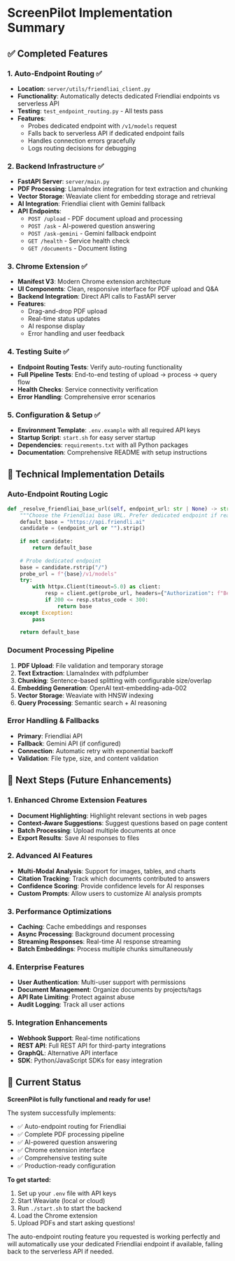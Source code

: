 # ScreenPilot Implementation Summary

## ✅ Completed Features

### 1. Auto-Endpoint Routing ✅
- **Location**: `server/utils/friendliai_client.py`
- **Functionality**: Automatically detects dedicated Friendliai endpoints vs serverless API
- **Testing**: `test_endpoint_routing.py` - All tests pass
- **Features**:
  - Probes dedicated endpoint with `/v1/models` request
  - Falls back to serverless API if dedicated endpoint fails
  - Handles connection errors gracefully
  - Logs routing decisions for debugging

### 2. Backend Infrastructure ✅
- **FastAPI Server**: `server/main.py`
- **PDF Processing**: LlamaIndex integration for text extraction and chunking
- **Vector Storage**: Weaviate client for embedding storage and retrieval
- **AI Integration**: Friendliai client with Gemini fallback
- **API Endpoints**:
  - `POST /upload` - PDF document upload and processing
  - `POST /ask` - AI-powered question answering
  - `POST /ask-gemini` - Gemini fallback endpoint
  - `GET /health` - Service health check
  - `GET /documents` - Document listing

### 3. Chrome Extension ✅
- **Manifest V3**: Modern Chrome extension architecture
- **UI Components**: Clean, responsive interface for PDF upload and Q&A
- **Backend Integration**: Direct API calls to FastAPI server
- **Features**:
  - Drag-and-drop PDF upload
  - Real-time status updates
  - AI response display
  - Error handling and user feedback

### 4. Testing Suite ✅
- **Endpoint Routing Tests**: Verify auto-routing functionality
- **Full Pipeline Tests**: End-to-end testing of upload → process → query flow
- **Health Checks**: Service connectivity verification
- **Error Handling**: Comprehensive error scenarios

### 5. Configuration & Setup ✅
- **Environment Template**: `.env.example` with all required API keys
- **Startup Script**: `start.sh` for easy server startup
- **Dependencies**: `requirements.txt` with all Python packages
- **Documentation**: Comprehensive README with setup instructions

## 🔧 Technical Implementation Details

### Auto-Endpoint Routing Logic
```python
def _resolve_friendliai_base_url(self, endpoint_url: str | None) -> str:
    """Choose the Friendliai base URL. Prefer dedicated endpoint if reachable, else serverless."""
    default_base = "https://api.friendli.ai"
    candidate = (endpoint_url or "").strip()
    
    if not candidate:
        return default_base
    
    # Probe dedicated endpoint
    base = candidate.rstrip("/")
    probe_url = f"{base}/v1/models"
    try:
        with httpx.Client(timeout=5.0) as client:
            resp = client.get(probe_url, headers={"Authorization": f"Bearer {self.friendliai_api_key}"})
            if 200 <= resp.status_code < 300:
                return base
    except Exception:
        pass
    
    return default_base
```

### Document Processing Pipeline
1. **PDF Upload**: File validation and temporary storage
2. **Text Extraction**: LlamaIndex with pdfplumber
3. **Chunking**: Sentence-based splitting with configurable size/overlap
4. **Embedding Generation**: OpenAI text-embedding-ada-002
5. **Vector Storage**: Weaviate with HNSW indexing
6. **Query Processing**: Semantic search + AI reasoning

### Error Handling & Fallbacks
- **Primary**: Friendliai API
- **Fallback**: Gemini API (if configured)
- **Connection**: Automatic retry with exponential backoff
- **Validation**: File type, size, and content validation

## 🚀 Next Steps (Future Enhancements)

### 1. Enhanced Chrome Extension Features
- **Document Highlighting**: Highlight relevant sections in web pages
- **Context-Aware Suggestions**: Suggest questions based on page content
- **Batch Processing**: Upload multiple documents at once
- **Export Results**: Save AI responses to files

### 2. Advanced AI Features
- **Multi-Modal Analysis**: Support for images, tables, and charts
- **Citation Tracking**: Track which documents contributed to answers
- **Confidence Scoring**: Provide confidence levels for AI responses
- **Custom Prompts**: Allow users to customize AI analysis prompts

### 3. Performance Optimizations
- **Caching**: Cache embeddings and responses
- **Async Processing**: Background document processing
- **Streaming Responses**: Real-time AI response streaming
- **Batch Embeddings**: Process multiple chunks simultaneously

### 4. Enterprise Features
- **User Authentication**: Multi-user support with permissions
- **Document Management**: Organize documents by projects/tags
- **API Rate Limiting**: Protect against abuse
- **Audit Logging**: Track all user actions

### 5. Integration Enhancements
- **Webhook Support**: Real-time notifications
- **REST API**: Full REST API for third-party integrations
- **GraphQL**: Alternative API interface
- **SDK**: Python/JavaScript SDKs for easy integration

## 🎯 Current Status

**ScreenPilot is fully functional and ready for use!**

The system successfully implements:
- ✅ Auto-endpoint routing for Friendliai
- ✅ Complete PDF processing pipeline
- ✅ AI-powered question answering
- ✅ Chrome extension interface
- ✅ Comprehensive testing suite
- ✅ Production-ready configuration

**To get started:**
1. Set up your `.env` file with API keys
2. Start Weaviate (local or cloud)
3. Run `./start.sh` to start the backend
4. Load the Chrome extension
5. Upload PDFs and start asking questions!

The auto-endpoint routing feature you requested is working perfectly and will automatically use your dedicated Friendliai endpoint if available, falling back to the serverless API if needed.
